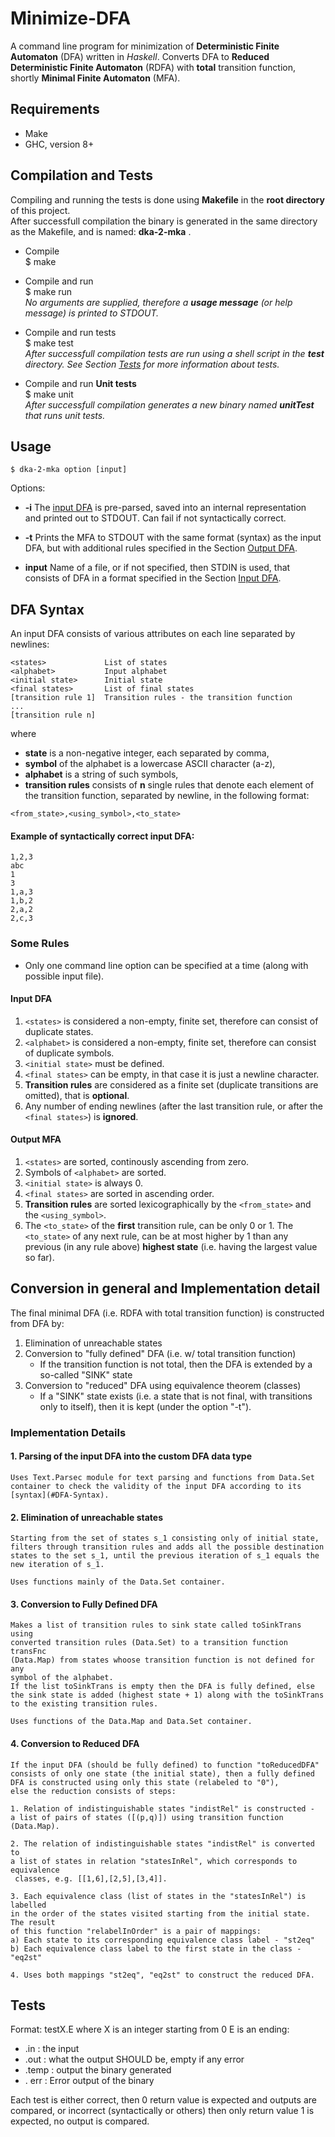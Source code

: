 # Minimize-DFA

A command line program for minimization of __Deterministic Finite Automaton__ (DFA) written in *Haskell*. Converts DFA to __Reduced Deterministic Finite Automaton__ (RDFA) with __total__ transition function, shortly __Minimal Finite Automaton__ (MFA).

## Requirements
* Make
* GHC, version 8+

## Compilation and Tests
Compiling and running the tests is done using __Makefile__ in the __root
directory__ of this project.  
After successfull compilation the binary is generated in the same directory
as the Makefile, and is named: __dka-2-mka__ .

* Compile  
$ make

* Compile and run  
$ make run  
*No arguments are supplied, therefore a __usage message__ (or help message) is*
*printed to STDOUT.*

* Compile and run tests  
$ make test  
*After successfull compilation tests are run using a shell script in the __test__ 
directory. See Section [Tests](#Tests) for more information about tests.*

* Compile and run __Unit tests__  
$ make unit  
*After successfull compilation generates a new binary named __unitTest__ that
runs unit tests.*

## Usage
```
$ dka-2-mka option [input]
```

Options:  
* __-i__  The [input DFA](#DFA-Syntax) is pre-parsed, saved into an internal 
          representation   
          and printed out to STDOUT. Can fail if not syntactically correct.
* __-t__  Prints the MFA to STDOUT with the same format (syntax) as the input DFA,
          but with additional rules specified in the Section [Output DFA](#Output-MFA).

* __input__  Name of a file, or if not specified, then STDIN is used, that consists 
             of DFA in a format specified in the Section [Input DFA](#Input-DFA). 


## DFA Syntax

An input DFA consists of various attributes on each line separated by newlines:  
```
<states>             List of states
<alphabet>           Input alphabet
<initial state>      Initial state
<final states>       List of final states
[transition rule 1]  Transition rules - the transition function
...
[transition rule n]  
```
where 
- __state__ is a non-negative integer, each separated by comma,
- __symbol__ of the alphabet is a lowercase ASCII character (a-z),
- __alphabet__ is a string of such symbols, 
- __transition rules__ consists of __n__ single rules that denote each element
                       of the transition function, separated by newline, 
                       in the following format:
```
<from_state>,<using_symbol>,<to_state>
```

#### Example of syntactically correct input DFA:
```
1,2,3  
abc  
1  
3  
1,a,3  
1,b,2  
2,a,2 
2,c,3  
```
  
### Some Rules
* Only one command line option can be specified at a time (along with possible 
  input file).

#### Input DFA
1. `<states>` is considered a non-empty, finite set, therefore can consist of  
   duplicate states.
2. `<alphabet>` is considered a non-empty, finite set, therefore can consist of
    duplicate symbols.
3. `<initial state>` must be defined.
4. `<final states>` can be empty, in that case it is just a newline character.
5. __Transition rules__ are considered as a finite set (duplicate transitions are 
    omitted), that is __optional__.
6. Any number of ending newlines (after the last transition rule, or after the 
    `<final states>`) is __ignored__.

#### Output MFA 
1. `<states>` are sorted, continously ascending from zero.
2. Symbols of `<alphabet>` are sorted.
3. `<initial state>` is always 0.
4. `<final states>` are sorted in ascending order.
5. __Transition rules__ are sorted lexicographically by the `<from_state>` and
   the `<using_symbol>`. 
6. The `<to_state>` of the __first__ transition rule, can be only 0 or 1. 
   The `<to_state>` of any next rule, can be at most higher by 1
   than any previous (in any rule above) __highest state__ (i.e. having the largest 
   value so far).

## Conversion in general and Implementation detail
The final minimal DFA (i.e. RDFA with total transition function) is constructed 
from DFA by: 

1. Elimination of unreachable states
2. Conversion to "fully defined" DFA (i.e. w/ total transition function)
    - If the transition function is not total, then the DFA is extended
      by a so-called "SINK" state
3. Conversion to "reduced" DFA using equivalence theorem (classes)
    - If a "SINK" state exists (i.e. a state that is not final, with transitions
      only to itself), then it is kept (under the option "-t").

### Implementation Details

#### 1. Parsing of the input DFA into the custom DFA data type
    Uses Text.Parsec module for text parsing and functions from Data.Set 
    container to check the validity of the input DFA according to its
    [syntax](#DFA-Syntax).

#### 2. Elimination of unreachable states
    Starting from the set of states s_1 consisting only of initial state, 
    filters through transition rules and adds all the possible destination 
    states to the set s_1, until the previous iteration of s_1 equals the 
    new iteration of s_1.  
  
    Uses functions mainly of the Data.Set container.

#### 3. Conversion to Fully Defined DFA
    Makes a list of transition rules to sink state called toSinkTrans using
    converted transition rules (Data.Set) to a transition function transFnc
    (Data.Map) from states whoose transition function is not defined for any
    symbol of the alphabet.   
    If the list toSinkTrans is empty then the DFA is fully defined, else
    the sink state is added (highest state + 1) along with the toSinkTrans
    to the existing transition rules.

    Uses functions of the Data.Map and Data.Set container.

#### 4. Conversion to Reduced DFA
    If the input DFA (should be fully defined) to function "toReducedDFA" 
    consists of only one state (the initial state), then a fully defined
    DFA is constructed using only this state (relabeled to "0"),  
    else the reduction consists of steps:  

    1. Relation of indistinguishable states "indistRel" is constructed -
    a list of pairs of states ([(p,q)]) using transition function (Data.Map).

    2. The relation of indistinguishable states "indistRel" is converted to
    a list of states in relation "statesInRel", which corresponds to equivalence
     classes, e.g. [[1,6],[2,5],[3,4]].

    3. Each equivalence class (list of states in the "statesInRel") is labelled
    in the order of the states visited starting from the initial state. The result
    of this function "relabelInOrder" is a pair of mappings:
    a) Each state to its corresponding equivalence class label - "st2eq"
    b) Each equivalence class label to the first state in the class - "eq2st"

    4. Uses both mappings "st2eq", "eq2st" to construct the reduced DFA.

## Tests
Format: testX.E
where X is an integer starting from 0
E is an ending:
* .in : the input
* .out : what the output SHOULD be, empty if any error
* .temp : output the binary generated
* . err : Error output of the binary

Each test is either correct, then 0 return value is expected and outputs are 
compared, or incorrect (syntactically or others) then only return value 1 is
expected, no output is compared.
